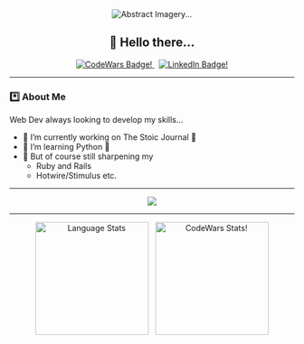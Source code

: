 <div align="center">
<img  src="https://i.giphy.com/media/v1.Y2lkPTc5MGI3NjExZWNiZTliMWg1MXVnNGF4NWVoMWdrcXJzcHI0ZGtrajNldnlsbGZpcSZlcD12MV9pbnRlcm5hbF9naWZfYnlfaWQmY3Q9Zw/35OYX05IQAwfxiTwhd/giphy.gif" alt="Abstract Imagery..." />
  
<h2>👋 Hello there...</h2>

<div>
  <a href="https://www.codewars.com/users/PaulD-LeWagon">
    <img src="https://img.shields.io/badge/CodeWars-red?logo=codewars&logoColor=white&style=for-the-badge" alt="CodeWars Badge!" />
  </a>
  &nbsp;
  <a href="https://www.linkedin.com/in/devanney-paul/">
    <img src="https://img.shields.io/badge/LinkedIn-blue?logo=linkedin&logoColor=white&style=for-the-badge" alt="LinkedIn Badge!" />
  </a>
</div>

</div>

<hr>

### *️⃣ About Me

Web Dev always looking to develop my skills...
- 🔭 I’m currently working on The Stoic Journal 📖
- 🌱 I’m learning Python 🐍
- 🌳 But of course still sharpening my
  - Ruby and Rails
  - Hotwire/Stimulus etc.

<hr>

<div align="center">
<img src="https://skillicons.dev/icons?i=ruby,rails,js,postgres,sass,css,html,heroku,git,github" />
</div>

<hr>

<div align="center">
  <img height=200 align="center" src="https://github-readme-stats.vercel.app/api/top-langs/?username=PaulD-LeWagon&layout=compact&theme=vision-friendly-dark&card-width=320" alt="Language Stats" />&nbsp;&nbsp;&nbsp;<img height=200 margin=10 align="center" src="https://github.r2v.ch/codewars?user=PaulD-LeWagon" alt="CodeWars Stats!" />
</div>


